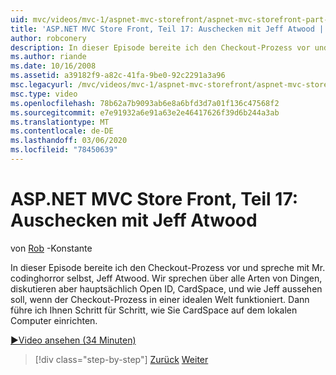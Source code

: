 ```yaml
---
uid: mvc/videos/mvc-1/aspnet-mvc-storefront/aspnet-mvc-storefront-part-17-checkout-with-jeff-atwood
title: 'ASP.NET MVC Store Front, Teil 17: Auschecken mit Jeff Atwood | Microsoft-Dokumentation'
author: robconery
description: In dieser Episode bereite ich den Checkout-Prozess vor und spreche mit Mr. codinghorror selbst, Jeff Atwood. Wir sprechen über alle Arten von Dingen, diskutieren aber hauptsächlich über OPE...
ms.author: riande
ms.date: 10/16/2008
ms.assetid: a39182f9-a82c-41fa-9be0-92c2291a3a96
msc.legacyurl: /mvc/videos/mvc-1/aspnet-mvc-storefront/aspnet-mvc-storefront-part-17-checkout-with-jeff-atwood
msc.type: video
ms.openlocfilehash: 78b62a7b9093ab6e8a6bfd3d7a01f136c47568f2
ms.sourcegitcommit: e7e91932a6e91a63e2e46417626f39d6b244a3ab
ms.translationtype: MT
ms.contentlocale: de-DE
ms.lasthandoff: 03/06/2020
ms.locfileid: "78450639"
---
```

# <a name="aspnet-mvc-storefront-part-17-checkout-with-jeff-atwood"></a>ASP.NET MVC Store Front, Teil 17: Auschecken mit Jeff Atwood

von [Rob](https://github.com/robconery) -Konstante

In dieser Episode bereite ich den Checkout-Prozess vor und spreche mit Mr. codinghorror selbst, Jeff Atwood. Wir sprechen über alle Arten von Dingen, diskutieren aber hauptsächlich Open ID, CardSpace, und wie Jeff aussehen soll, wenn der Checkout-Prozess in einer idealen Welt funktioniert. Dann führe ich Ihnen Schritt für Schritt, wie Sie CardSpace auf dem lokalen Computer einrichten.

[&#9654;Video ansehen (34 Minuten)](https://channel9.msdn.com/Blogs/ASP-NET-Site-Videos/aspnet-mvc-storefront-part-17-checkout-with-jeff-atwood)

> [!div class="step-by-step"]
> [Zurück](aspnet-mvc-storefront-part-16-membership-redo-with-openid.md)
> [Weiter](aspnet-mvc-storefront-part-18-creating-an-experience.md)
